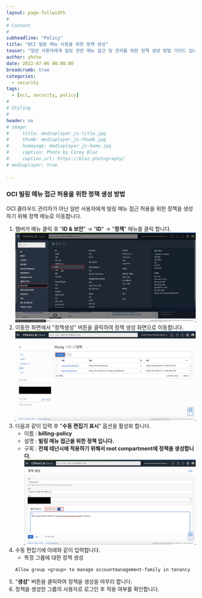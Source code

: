 ```yaml
---
layout: page-fullwidth
#
# Content
#
subheadline: "Policy"
title: "OCI 빌링 메뉴 사용을 위한 정책 생성"
teaser: "일반 사용자에게 빌링 관련 메뉴 접근 및 관리를 위한 정책 생성 방법 가이드 입니다."
author: yhcho
date: 2022-07-06 00:00:00
breadcrumb: true
categories:
  - security
tags:
  - [oci, security, policy]
#
# Styling
#
header: no
# image:
#     title: mediaplayer_js-title.jpg
#     thumb: mediaplayer_js-thumb.jpg
#     homepage: mediaplayer_js-home.jpg
#     caption: Photo by Corey Blaz
#     caption_url: https://blaz.photography/
# mediaplayer: true

---
```


### OCI 빌링 메뉴 접근 허용을 위한 정책 생성 방법
OCI 클라우드 관리자가 아닌 일반 사용자에게 빌링 메뉴 접근 허용을 위한 정책을 생성하기 위해 정책 메뉴로 이동합니다.

1. 햄버거 메뉴 클릭 후 "**ID & 보안**" → "**ID**" → "**정책**" 메뉴를 클릭 합니다.
   ![](/assets/img/cloudnative-security/2022/oci-policy-menu.png)
2. 이동한 화면에서 "정책생성" 버튼을 클릭하여 정책 생성 화면으로 이동합니다.
   ![](/assets/img/cloudnative-security/2022/oci-policy-create.png)
3. 다음과 같이 입력 후 "**수동 편집기 표시**" 옵션을 활성화 합니다.
   - 이름 : **billing-policy**
   - 설명 : **빌링 메뉴 접근을 위한 정책 입니다.**
   - 구획 : **전체 테넌시에 적용하기 위해서 root compartment에 정책을 생성합니다.**
   ![](/assets/img/cloudnative-security/2022/oci-policy-billing-create.png)
4. 수동 편집기에 아래와 같이 입력합니다.
   - 특정 그룹에 대한 정책 생성 
    ```
    Allow group <group> to manage accountmanagement-family in tenancy
    ```
5. "**생성**" 버튼을 클릭하여 정책을 생성을 마무리 합니다.
6. 정책을 생성한 그룹의 사용자로 로그인 후 적용 여부를 확인합니다.